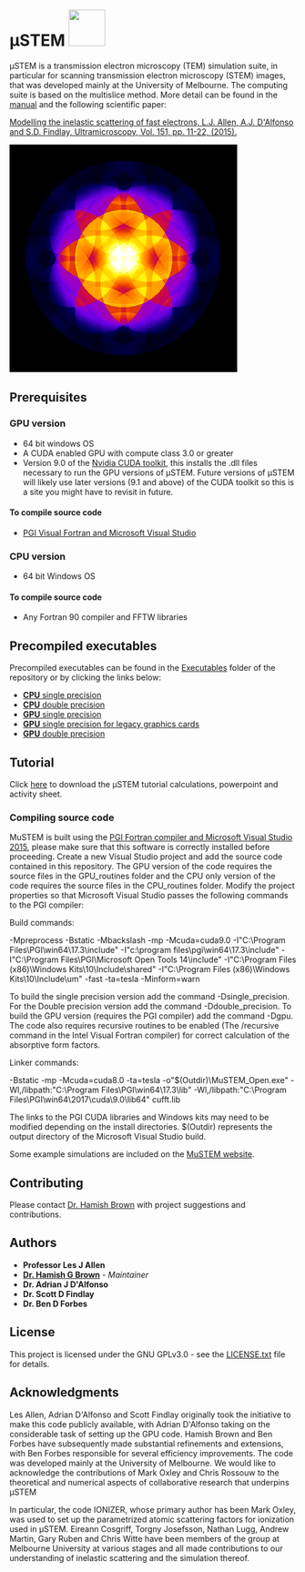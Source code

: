 #  μSTEM <img src="https://github.com/HamishGBrown/MuSTEM/blob/master/350x350_inelastic_cbed.png" width="64" height="64" />

μSTEM is a transmission electron microscopy (TEM) simulation suite, in particular for scanning transmission electron microscopy (STEM) images, that was developed mainly at the University of Melbourne. The computing suite is based on the multislice
method. More detail can be found in the [manual](muSTEM_manual.pdf) and the following scientific paper:

[Modelling the inelastic scattering of fast electrons,
L.J. Allen, A.J. D'Alfonso and S.D. Findlay,
Ultramicroscopy, Vol. 151, pp. 11-22, (2015).](http://www.sciencedirect.com/science/article/pii/S0304399114002034)

![PACBED pattern](512x512_out_PACBED.png "PACBED pattern")

## Prerequisites

### GPU version

* 64 bit windows OS
* A CUDA enabled GPU with compute class 3.0 or greater
* Version 9.0 of the [Nvidia CUDA toolkit](https://developer.nvidia.com/cuda-toolkit-archive), this installs the .dll files necessary to run the GPU versions of μSTEM. Future versions of μSTEM will likely use later versions (9.1 and above) of the CUDA toolkit so this is a site you might have to revisit in future.

#### To compile source code

* [PGI Visual Fortran and Microsoft Visual Studio](https://www.pgroup.com/products/pvf.htm)

### CPU version

* 64 bit Windows OS

#### To compile source code

* Any Fortran 90 compiler and FFTW libraries

## Precompiled executables

Precompiled executables can be found in the [Executables](https://github.com/HamishGBrown/MuSTEM/raw/master/Executables) folder of the repository or by clicking the links below:

* [**CPU** single precision](https://github.com/HamishGBrown/MuSTEM/raw/master/Executables/CPU_muSTEM_x64_v5.3_single_precision.zip)
* [**CPU** double precision](https://github.com/HamishGBrown/MuSTEM/raw/master/Executables/CPU_muSTEM_x64_v5.3_double_precision.zip)
* [**GPU** single precision](https://github.com/HamishGBrown/MuSTEM/raw/master/Executables/CUDA_muSTEM_x64_v5.3_single_precision.zip)
* [**GPU** single precision for legacy graphics cards](https://github.com/HamishGBrown/MuSTEM/raw/master/Executables/CUDA_muSTEM_x64_v5.3_single_precision_legacy.zip)
* [**GPU** double precision](https://github.com/HamishGBrown/MuSTEM/raw/master/Executables/CUDA_muSTEM_x64_v5.3_double_precision.zip)

## Tutorial

Click [here](https://minhaskamal.github.io/DownGit/#/home?url=https://github.com/HamishGBrown/MuSTEM/tree/master/Tutorial) to download the μSTEM tutorial calculations, powerpoint and activity sheet.

### Compiling source code


MuSTEM is built using the [PGI Fortran compiler and Microsoft Visual Studio 2015](https://www.pgroup.com/products/pvf.htm), please make sure that this software is correctly installed before proceeding. Create a new Visual Studio project and add the source code contained in this repository. The GPU version of the code requires the source files in the GPU_routines folder and the CPU only version of the code requires the source files in the CPU_routines folder. Modify the project properties so that Microsoft Visual Studio passes the following commands to the PGI compiler:

Build commands:

-Mpreprocess -Bstatic -Mbackslash -mp -Mcuda=cuda9.0 -I"C:\Program Files\PGI\win64\17.3\include" -I"c:\program files\pgi\win64\17.3\include" -I"C:\Program Files\PGI\Microsoft Open Tools 14\include" -I"C:\Program Files (x86)\Windows Kits\10\Include\shared" -I"C:\Program Files (x86)\Windows Kits\10\Include\um" -fast -ta=tesla -Minform=warn 

To build the single precision version add the command -Dsingle_precision. For the Double precision version add the command -Ddouble_precision. To build the GPU version (requires the PGI compiler) add the command -Dgpu. The code also requires recursive routines to be enabled (The  /recursive command in the Intel Visual Fortran compiler) for correct calculation of the absorptive form factors.

Linker commands:

-Bstatic -mp -Mcuda=cuda8.0 -ta=tesla -o"$(Outdir)\MuSTEM_Open.exe" -Wl,/libpath:"C:\Program Files\PGI\win64\17.3\lib" -Wl,/libpath:"C:\Program Files\PGI\win64\2017\cuda\9.0\lib64" cufft.lib 

The links to the PGI CUDA libraries and Windows kits may need to be modified depending on the install directories. $(Outdir) represents the output directory of the Microsoft Visual Studio build.

Some example simulations are included on the [MuSTEM website](http://tcmp.ph.unimelb.edu.au/mustem/download.php).


## Contributing

Please contact [Dr. Hamish Brown](https://github.com/HamishGBrown) with project suggestions and contributions.

## Authors
* **Professor Les J Allen**
* [**Dr. Hamish G Brown**](https://github.com/HamishGBrown) - *Maintainer*
* **Dr. Adrian J D'Alfonso**
* **Dr. Scott D Findlay**
* **Dr. Ben D Forbes**


## License

This project is licensed under the GNU GPLv3.0 - see the [LICENSE.txt](LICENSE.txt) file for details.


## Acknowledgments

Les Allen, Adrian D'Alfonso and Scott Findlay originally took the initiative to make this code publicly available, with Adrian D'Alfonso taking on the considerable task of setting up the GPU code. Hamish Brown and Ben Forbes have subsequently made substantial refinements and extensions, with Ben Forbes responsible for several efficiency improvements. The code was developed mainly at the University of Melbourne. We would like to acknowledge the contributions of Mark Oxley and Chris Rossouw to the theoretical and numerical aspects of collaborative research that underpins μSTEM

In particular, the code IONIZER, whose primary author has been Mark Oxley, was used to set up the parametrized atomic scattering factors for ionization used in μSTEM. Eireann Cosgriff, Torgny Josefsson, Nathan Lugg, Andrew Martin, Gary Ruben and Chris Witte have been members of the group at Melbourne University at various stages and all made contributions to our understanding of inelastic scattering and the simulation thereof. 


